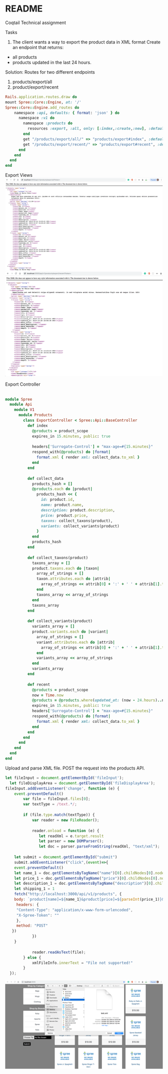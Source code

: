 # README
Coqtail Technical assignment

Tasks
1. The client wants a way to export the product data in XML format
Create an endpoint that returns:
- all products
- products updated in the last 24 hours.

Solution: 
Routes for two different endpoints 
1) products/export/all
2) product/export/recent

``` Ruby
Rails.application.routes.draw do
mount Spree::Core::Engine, at: '/'
Spree::Core::Engine.add_routes do
    namespace :api, defaults: { format: 'json' } do
      namespace :v1 do
        namespace :products do
          resources :export, :all, only: [:index,:create,:new], :defaults => { :format => 'xml' }
        end
        get "/products/export/all/" => "products/export#index", :defaults => { :format => 'xml' }
        get "/products/export/recent/" => "products/export#recent", :defaults => { :format => 'xml' }
      end
    end
  end
end
```

Export Views
![image](https://github.com/JuanPabloSolano1/Spree/blob/master/Screenshot%202019-10-28%2020.03.26.png)
![image](https://github.com/JuanPabloSolano1/Spree/blob/master/Screenshot%202019-10-28%2020.01.37.png)

Export Controller
``` Ruby

module Spree
  module Api
    module V1
      module Products
        class ExportController < Spree::Api::BaseController
          def index
            @products = product_scope
            expires_in 15.minutes, public: true

            headers['Surrogate-Control'] = "max-age=#{15.minutes}"
            respond_with(@products) do |format|
              format.xml { render xml: collect_data.to_xml }
            end
          end

          def collect_data
            products_hash = []
            @products.each do |product|
              products_hash << {
                id: product.id,
                name: product.name,
                description: product.description,
                price: product.price,
                taxons: collect_taxons(product),
                variants: collect_variants(product)
              }
            end
            products_hash
          end

          def collect_taxons(product)
            taxons_array = []
            product.taxons.each do |taxon|
              array_of_strings = []
              taxon.attributes.each do |attrib|
                array_of_strings << attrib[0] + ':' + ' ' + attrib[1].to_s
              end
              taxons_array << array_of_strings
            end
            taxons_array
          end

          def collect_variants(product)
            variants_array = []
            product.variants.each do |variant|
              array_of_strings = []
              variant.attributes.each do |attrib|
                array_of_strings << attrib[0] + ':' + ' ' + attrib[1].to_s
              end
              variants_array << array_of_strings
            end
            variants_array
          end

          def recent
            @products = product_scope
            now = Time.now
            @products = @products.where(updated_at: (now - 24.hours)..now)
            expires_in 15.minutes, public: true
            headers['Surrogate-Control'] = "max-age=#{15.minutes}"
            respond_with(@products) do |format|
              format.xml { render xml: collect_data.to_xml }
            end
          end
        end
      end
    end
  end
end

```
Upload and parse XML file. POST the request into the products API.
```Javascript
let fileInput = document.getElementById('fileInput');
  let fileDisplayArea = document.getElementById('fileDisplayArea');
fileInput.addEventListener('change', function (e) {
    event.preventDefault()
        var file = fileInput.files[0];
        var textType = /text.*/;

        if (file.type.match(textType)) {
            var reader = new FileReader();

            reader.onload = function (e) {
               let readXml = e.target.result
               let parser = new DOMParser();
               let doc = parser.parseFromString(readXml, "text/xml");

    let submit = document.getElementById("submit")
    submit.addEventListener("click",(event)=>{
    event.preventDefault()
    let name_1 = doc.getElementsByTagName("name")[0].childNodes[0].nodeValue;
    let price_1 = doc.getElementsByTagName("price")[0].childNodes[0].nodeValue;
    let description_1 = doc.getElementsByTagName("description")[0].childNodes[0].nodeValue;
    let shipping_1 = 1
    fetch("http://localhost:3000/api/v1/products", {
    body: `product[name]=${name_1}&product[price]=${parseInt(price_1)}&product[shipping_category_id]=${(shipping_1)}&product[description]=${description_1}`,
     headers: {
     "Content-Type": "application/x-www-form-urlencoded",
     "X-Spree-Token": ""
     },
     method: "POST"
   })
            })
    }

            reader.readAsText(file);
        } else {
            xmlFileInfo.innerText = "File not supported!"
        }
  });

```
![image](https://github.com/JuanPabloSolano1/Spree/blob/master/Screenshot%202019-10-28%2020.10.22.png)
